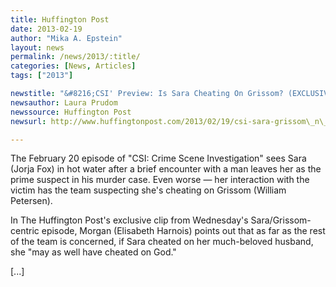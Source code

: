 ```yaml
---
title: Huffington Post
date: 2013-02-19
author: "Mika A. Epstein"
layout: news
permalink: /news/2013/:title/
categories: [News, Articles]
tags: ["2013"]

newstitle: "&#8216;CSI' Preview: Is Sara Cheating On Grissom? (EXCLUSIVE VIDEO)  "
newsauthor: Laura Prudom
newssource: Huffington Post
newsurl: http://www.huffingtonpost.com/2013/02/19/csi-sara-grissom\_n\_2715275.html

---
```


The February 20 episode of "CSI: Crime Scene Investigation" sees Sara (Jorja Fox) in hot water after a brief encounter with a man leaves her as the prime suspect in his murder case. Even worse &#8212; her interaction with the victim has the team suspecting she's cheating on Grissom (William Petersen).

In The Huffington Post's exclusive clip from Wednesday's Sara/Grissom-centric episode, Morgan (Elisabeth Harnois) points out that as far as the rest of the team is concerned, if Sara cheated on her much-beloved husband, she "may as well have cheated on God."

[...]

